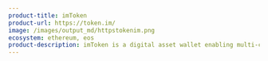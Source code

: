 ```yaml
---
product-title: imToken
product-url: https://token.im/
image: /images/output_md/httpstokenim.png
ecosystem: ethereum, eos
product-description: imToken is a digital asset wallet enabling multi-chain asset management, DApp browsing and exchange of value.
---
```

